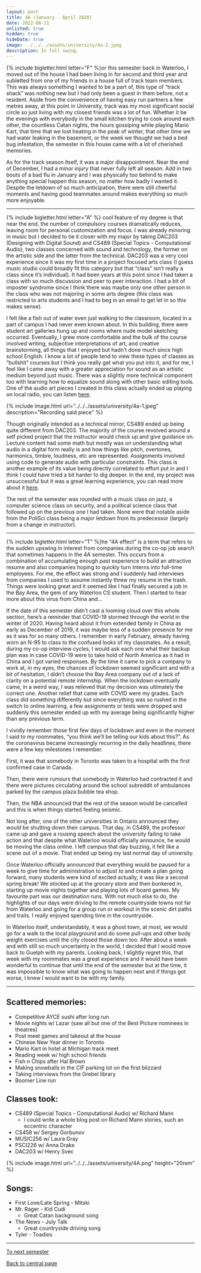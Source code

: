```yaml
---
layout: post
title: 4A (January - April 2020)
date: 2022-06-11
unlisted: true
hidden: true
hideDate: true
image: ../../../assets/university/4a-2.jpeg
description: In full swing.
---
```

{% include bigletter.html letter="F" %}or this semester back in Waterloo, I moved out of the house I had been living in for second and third year and subletted from one of my friends in a house full of track team members. This was always something I wanted to be a part of, this type of “track shack” was nothing new but I had only been a guest in them before, not a resident. Aside from the convenience of having easy run partners a few metres away, at this point in University, track was my most significant social circle so just living with my closest friends was a lot of fun. Whether it be the evenings with everybody in the small kitchen trying to cook around each other, the countless Catan nights, the hours gossiping while playing Mario Kart, that time that we lost heating in the peak of winter, that other time we had water leaking in the basement, or the week we thought we had a bed bug infestation, the semester in this house came with a lot of cherished memories.

As for the track season itself, it was a major disappointment. Near the end of December, I had a minor injury that never fully left all season. Add in two bouts of a bad flu in January and I was physically too behind to make anything special happen this season, no matter how badly I wanted it. Despite the letdown of so much anticipation, there were still cheerful moments and having good teammates around makes everything so much more enjoyable.

---

{% include bigletter.html letter="A" %} cool feature of my degree is that near the end, the number of compulsory courses dramatically reduces, leaving room for personal customization and focus. I was already minoring in music but I decided to tie it closer with my major by taking DAC203 (Designing with Digital Sound) and CS489 (Special Topics - Computational Audio), two classes concerned with sound and technology, the former on the artistic side and the latter from the technical. DAC203 was a very cool experience since it was my first time in a project focused arts class (I guess music studio could broadly fit this category but that “class” isn’t really a class since it’s individual). It had been years at this point since I had taken a class with so much discussion and peer to peer interaction. I had a bit of imposter syndrome since I think there was maybe only one other person in the class who was not majoring in some arts degree (this class was restricted to arts students and I had to beg in an email to get let in so this makes sense).

I felt like a fish out of water even just walking to the classroom, located in a part of campus I had never even known about. In this building, there were student art galleries hung up and rooms where nude model sketching occurred. Eventually, I grew more comfortable and the bulk of the course involved writing, subjective interpretations of art, and creative brainstorming, all things that I enjoyed but hadn’t done much since high school English. I know a lot of people tend to view these types of classes as “bullshit” courses but I think you really get what you put into it, and for me, I feel like I came away with a greater appreciation for sound as an artistic medium beyond just music. There was a slightly more technical component too with learning how to equalize sound along with other basic editing tools. One of the audio art pieces I created in this class actually ended up playing on local radio, you can listen [here](https://nick-xie.github.io/blog/2020/03/28/In-the-midst-of-pandemic.html).

{% include image.html url="../../../assets/university/4a-1.jpeg" description="Recording said piece" %}

Though originally intended as a technical mirror, CS489 ended up being quite different from DAC203. The majority of the course revolved around a self picked project that the instructor would check up and give guidance on. Lecture content had some math but mostly was on understanding what audio in a digital form really is and how things like pitch, overtones, harmonics, timbre, loudness, etc are represented. Assignments involved using code to generate audio with particular constraints. This class is another example of its value being directly correlated to effort put in and I think I could have tried a bit harder to dig deeper. In the end, my project was unsuccessful but it was a great learning experience, you can read more about it [here](https://nick-xie.github.io/blog/2020/04/02/Living-Synthesis.html).

The rest of the semester was rounded with a music class on jazz, a computer science class on security, and a political science class that followed up on the previous one I had taken. None were that notable aside from the PoliSci class being a major letdown from its predecessor (largely from a change in instructor).

---

{% include bigletter.html letter="T" %}he “4A effect” is a term that refers to the sudden upswing in interest from companies during the co-op job search that sometimes happens in the 4A semester. This occurs from a combination of accumulating enough past experience to build an attractive resume and also companies hoping to quickly turn interns into full-time employees. For me, the effect was strong and I suddenly had interviews from companies I used to assume instantly threw my resume in the trash. Things were looking great and it seemed like I had finally secured a job in the Bay Area, the gem of any Waterloo CS student. Then I started to hear more about this virus from China and…

If the date of this semester didn’t cast a looming cloud over this whole section, here’s a reminder that COVID-19 stormed through the world in the winter of 2020. Having heard about it from extended family in China as early as December of 2019, it was maybe less of a sudden presence for me as it was for so many others. I remember in early February, already having worn an N-95 to class to the confused looks of my classmates. As a result, during my co-op interview cycles, I would ask each one what their backup plan was in case COVID-19 were to take hold of North America as it had in China and I got varied responses. By the time it came to pick a company to work at, in my eyes, the chances of lockdown seemed significant and with a bit of hesitation, I didn’t choose the Bay Area company out of a lack of clarity on a potential remote internship. When the lockdown eventually came, in a weird way, I was relieved that my decision was ultimately the correct one. Another relief that came with COVID were my grades. Each class did something differently but since everything was so rushed in the switch to online learning, a few assignments or tests were dropped and suddenly this semester ended up with my average being significantly higher than any previous term.

I vividly remember those first few days of lockdown and even in the moment I said to my roommates, “you think we’ll be telling our kids about this?”. As the coronavirus became increasingly recurring in the daily headlines, there were a few key milestones I remember.

First, it was that somebody in Toronto was taken to a hospital with the first confirmed case in Canada.

Then, there were rumours that somebody in Waterloo had contracted it and there were pictures circulating around the school subreddit of ambulances parked by the campus plaza bubble tea shop.

Then, the NBA announced that the rest of the season would be cancelled and this is when things started feeling seismic.

Not long after, one of the other universities in Ontario announced they would be shutting down their campus. That day, in CS489, the professor came up and gave a rousing speech about the university failing to take action and that despite what Waterloo would officially announce, he would be moving the class online. I left campus that day buzzing, it felt like a scene out of a movie. That ended up being my last normal day of university.

Once Waterloo officially announced that everything would be paused for a week to give time for administration to adjust to and create a plan going forward, many students were kind of excited actually, it was like a second spring break! We stocked up at the grocery store and then bunkered in, starting up movie nights together and playing lots of board games. My favourite part was our destination runs. With not much else to do, the highlights of our days were driving to the remote countryside towns not far from Waterloo and going for a group run or workout in the scenic dirt paths and trails. I really enjoyed spending time in the countryside.

In Waterloo itself, understandably, it was a ghost town, at most, we would go for a walk to the local playground and do some pull-ups and other body weight exercises until the city closed those down too. After about a week and with still so much uncertainty in the world, I decided that I would move back to Guelph with my parents. Looking back, I slightly regret this, that week with my roommates was a great experience and it would have been wonderful to continue that until the end of the semester but at the time, it was impossible to know what was going to happen next and if things got worse, I knew I would want to be with my family.

---

## Scattered memories:
* Competitive AYCE sushi after long run
* Movie nights w/ Lazar (saw all but one of the Best Picture nominees in theatres)
* Post meet games and takeout at the house
* Chinese New Year dinner in Toronto
* Mario Kart in hotel at Michigan track meet
* Reading week w/ high school friends
* Fish n Chips after Hal Brown
* Making snowballs in the CIF parking lot on the first blizzard
* Taking interviews from the Grebel library
* Boomer Line run

## Classes took:
* CS489 (Special Topics - Computational Audio) w/ Richard Mann
    * I could write a whole blog post on Richard Mann stories, such an eccentric character
* CS458 w/ Sergey Gorbunov
* MUSIC256 w/ Laura Gray
* PSCI226 w/ Anna Drake
* DAC203 w/ Henry Svec

{% include image.html url="../../../assets/university/4A.png" height="20rem" %}

## Songs:
* First Love/Late Spring - Mitski
* Mr. Rager - Kid Cudi
    * Great Catan background song
* The News - July Talk
    * Great countryside driving song
* Tyler - Toadies

---

[To next semester](https://nick-xie.github.io/blog/2022/06/11/coop5.html)

[Back to central page](https://nick-xie.github.io/blog/2022/06/11/this-was-university.html)

